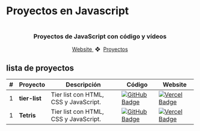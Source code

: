 # Proyectos en Javascript

<div align="center">
    <a href="">
    <img src="" /> 
    </a>
  <h3>
    <strong>Proyectos de JavaScript con código y vídeos</strong>
  </h3>
</div>

<div align="center">
    <a href="">
        Website
    </a>
    <span>&nbsp;❖&nbsp;</span>
    <a href="#-proyectos">
        Proyectos
    </a>
</div>

## lista de proyectos

|  #   | Proyecto         | Descripción                                                              | Código                                                                                                                                                                                   | Website                                                       |
| --- | ---------------- | ------------------------------------------------------------------------ | ---------------------------------------------------------------------------------------------------------------------------------------------------------------------------------------- | ------------------------------------------------------------- |
| 1   | **tier-list** | Tier list con HTML, CSS y JavaScript. | [![GitHub Badge](https://img.shields.io/badge/Código-181717?logo=github&logoColor=fff&style=flat-square)]([https://github.com/midudev/javascript-100-proyectos/tree/main/01-tinder-swipe](https://github.com/ztevenx100/js_projects-collection/tree/main/tier-list)) | [![Vercel Badge](https://img.shields.io/badge/Website-000?logo=vercel&logoColor=fff&style=flat-square)]() |
| 1   | **Tetris** | Tier list con HTML, CSS y JavaScript. | [![GitHub Badge](https://img.shields.io/badge/Código-181717?logo=github&logoColor=fff&style=flat-square)]([https://github.com/midudev/javascript-100-proyectos/tree/main/01-tinder-swipe](https://github.com/ztevenx100/js_projects-collection/tree/main/tier-list)) | [![Vercel Badge](https://img.shields.io/badge/Website-000?logo=vercel&logoColor=fff&style=flat-square)]() |
